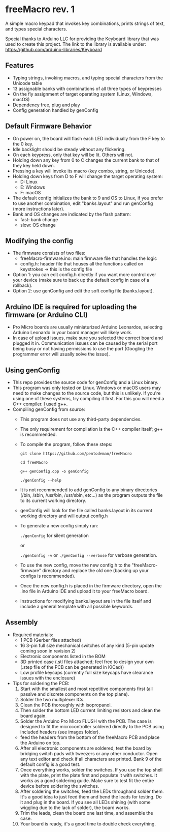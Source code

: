 # freeMacro rev. 1
A simple macro keypad that invokes key combinations, prints strings of text, and types special characters.

Special thanks to Arduino LLC for providing the Keyboard library that was used to create this project.
The link to the library is available under:
https://github.com/arduino-libraries/Keyboard

## Features
* Typing strings, invoking macros, and typing special characters from the Unicode table
* 13 assignable banks with combinations of all three types of keypresses
* On the fly assignment of target operating system (Linux, Windows, macOS)
* Dependency free, plug and play
* Config generation handled by genConfig

## Default Firmware Behavior
* On power on, the board will flash each LED individually from the F key to the 0 key.
* Idle backlight should be steady without any flickering.
* On each keypress, only that key will be lit. Others will not.
* Holding down any key from 0 to C changes the current bank to that of they key held down.
* Pressing a key will invoke its macro (key combo, string, or Unicode).
* Holding down keys from D to F will change the target operating system:
  * D: Linux
  * E: Windows
  * F: macOS
* The default config initializes the bank to 9 and OS to Linux, if you prefer to use another combination, edit "banks.layout" and run genConfig (more instructions later).
* Bank and OS changes are indicated by the flash pattern:
  * fast: bank change
  * slow: OS change

## Modifying the config
* The firmware consists of two files:
  * freeMacro-firmware.ino: main firmware file that handles the logic
  * config.h: header file that houses all the functions called on keystrokes -> this is the config file
* Option 1: you can edit config.h directly if you want more control over your device (make sure to back up the default config in case of a rollback).
* Option 2: use genConfig and edit the soft config file (banks.layout).

## Arduino IDE is required for uploading the firmware (or Arduino CLI)
* Pro Micro boards are usually miniaturized Arduino Leonardos, selecting Arduino Leonardo in your board manager will likely work.
* In case of upload issues, make sure you selected the correct board and plugged it in. Communication issues can be caused by the serial port being busy or not having permissions to use the port (Googling the programmer error will usually solve the issue).

## Using genConfig
* This repo provides the source code for genConfig and a Linux binary.
* This program was only tested on Linux. Windows or macOS users may need to make changes to the source code, but this is unlikely. If you're using one of these systems, try compiling it first. For this you will need a C++ compiler. I used g++.
* Compiling genConfig from source:
  * This program does not use any third-party dependencies.
  * The only requirement for compilation is the C++ compiler itself; g++ is recommended.
  * To compile the program, follow these steps:
  
    ```git clone https://github.com/pentodeman/freeMacro```
    
    ```cd freeMacro```

    ```g++ genConfig.cpp -o genConfig```

    ```./genConfig --help```
  * It is not recommended to add genConfig to any binary directories (/bin, /sbin, /usr/bin, /usr/sbin, etc...) as the program outputs the file to its current working directory.
  * genConfig will look for the file called banks.layout in its current working directory and will output config.h
  * To generate a new config simply run:

    ```./genConfig``` for silent generation

    or

    ```./genConfig -v``` or ```./genConfig --verbose``` for verbose generation.
  * To use the new config, move the new config.h to the "freeMacro-firmware" directory and replace the old one (backing up your configs is recommended).
  * Once the new config.h is placed in the firmware directory, open the .ino file in Arduino IDE and upload it to your freeMacro board.
  * Instructions for modifying banks.layout are in the file itself and include a general template with all possible keywords.

## Assembly
* Required materials:
  * 1 PCB (Gerber files attached)
  * 16 3-pin full size mechanical switches of any kind (5-pin update coming soon in revision 2)
  * Electronic components listed in the BOM
  * 3D printed case (.stl files attached; feel free to design your own (.step file of the PCB can be generated in KiCad))
  * Low profile keycaps (currently full size keycaps have clearance issues with the enclosure)
* Tips for soldering the PCB:
  1. Start with the smallest and most repetitive components first (all passive and discrete components on the top plane).
  2. Solder the two multiplexer ICs.
  3. Clean the PCB thoroughly with isopropanol.
  4. Then solder the bottom LED current limiting resistors and clean the board again.
  5. Solder the Arduino Pro Micro FLUSH with the PCB. The case is designed to fit the microcontroller soldered directly to the PCB using included headers (see images folder).
    * feed the headers from the bottom of the freeMacro PCB and place the Arduino on top.
  6. After all electronic components are soldered, test the board by bridging switch pads with tweezers or any other conductor. Open any text editor and check if all characters are printed. Bank 9 of the default config is a good test.
  7. Once everything works, solder the switches. If you use the top shell with the plate, print the plate first and populate it with switches. It works as a good soldering guide. Make sure to test fit the entire device before soldering the switches.
  8. After soldering the switches, feed the LEDs throughand solder them. It's a good idea to just feed them and bend the leads for testing. Do it and plug in the board. If you see all LEDs shining (with some wiggling due to the lack of solder), the board works.
  9. Trim the leads, clean the board one last time, and assemble the case.
  10. Your board is ready, it's a good time to double check everything.

